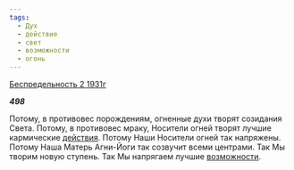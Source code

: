 ```yaml
---
tags:
  - Дух
  - действие
  - свет
  - возможности
  - огонь
---
```

[Беспредельность 2 1931г](https://127.0.0.1:4002/agni/1931)

___498___

Потому, в противовес порождениям, огненные духи творят созидания Света. Потому, в противовес мраку, Носители огней творят лучшие кармические [действия](../../../tags/#действие). Потому Наши Носители огней так напряжены. Потому Наша Матерь Агни-Йоги так созвучит всеми центрами. Так Мы творим новую ступень. Так Мы напрягаем лучшие [возможности](../../../tags/#возможности).   

